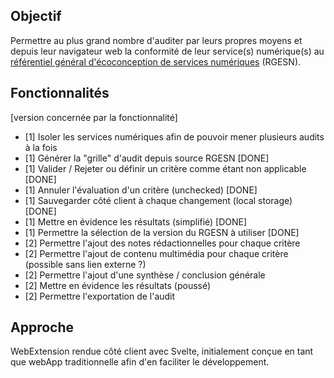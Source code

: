 ## Objectif

Permettre au plus grand nombre d'auditer par leurs propres moyens et depuis leur navigateur web la conformité de leur service(s) numérique(s) au [référentiel général d'écoconception de services numériques](https://ecoresponsable.numerique.gouv.fr/publications/referentiel-general-ecoconception/) (RGESN).

## Fonctionnalités

[version concernée par la fonctionnalité]

* [1] Isoler les services numériques afin de pouvoir mener plusieurs audits à la fois
* [1] Générer la "grille" d'audit depuis source RGESN [DONE]
* [1] Valider / Rejeter ou définir un critère comme étant non applicable [DONE]
* [1] Annuler l'évaluation d'un critère (unchecked) [DONE]
* [1] Sauvegarder côté client à chaque changement (local storage) [DONE]
* [1] Mettre en évidence les résultats (simplifié) [DONE]
* [1] Permettre la sélection de la version du RGESN à utiliser [DONE]
* [2] Permettre l'ajout des notes rédactionnelles pour chaque critère
* [2] Permettre l'ajout de contenu multimédia pour chaque critère (possible sans lien externe ?)
* [2] Permettre l'ajout d'une synthèse / conclusion générale
* [2] Mettre en évidence les résultats (poussé)
* [2] Permettre l'exportation de l'audit

## Approche

WebExtension rendue côté client avec Svelte, initialement conçue en tant que webApp traditionnelle afin d'en faciliter le développement.